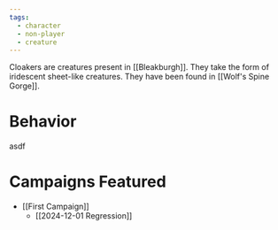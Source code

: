 ```yaml
---
tags:
  - character
  - non-player
  - creature
---
```


Cloakers are creatures present in [[Bleakburgh]]. They take the form of iridescent sheet-like creatures. They have been found in [[Wolf's Spine Gorge]].

# Behavior

asdf

# Campaigns Featured

- [[First Campaign]]
	- [[2024-12-01 Regression]]